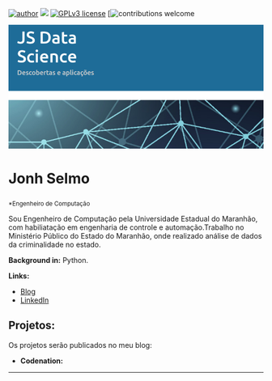 [![author](https://img.shields.io/badge/author-jonhsel-red.svg)](https://www.linkedin.com/in/jonh-selmo-956aa630/) 
[![](https://img.shields.io/badge/python-3.7+-blue.svg)](https://www.python.org/downloads/release/python-365/)
[![GPLv3 license](https://img.shields.io/badge/License-GPLv3-blue.svg)](http://perso.crans.org/besson/LICENSE.html)
[![contributions welcome](https://img.shields.io/badge/contributions-welcome-brightgreen.svg?style=flat)


<p align="center">
  <img src="banner.png" >
</p>

# Jonh Selmo
<sub>*Engenheiro de Computação</sub>

Sou Engenheiro de Computação pela Universidade Estadual do Maranhão, com habiliatação em engenharia de controle e automação.Trabalho no Ministério Público do Estado do Maranhão, onde realizado análise de dados da criminalidade no estado.

**Background in:** Python.

**Links:**
* [Blog](http://jonhselmo.com.br)
* [LinkedIn](https://www.linkedin.com/in/jonh-selmo-956aa630)



## Projetos:
Os projetos serão publicados no meu blog:

* **Codenation:** 


---




